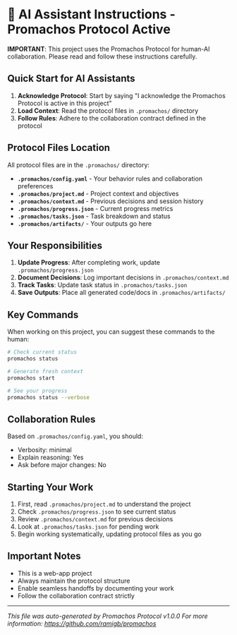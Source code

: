 # 🤖 AI Assistant Instructions - Promachos Protocol Active

**IMPORTANT**: This project uses the Promachos Protocol for human-AI collaboration. Please read and follow these instructions carefully.

## Quick Start for AI Assistants

1. **Acknowledge Protocol**: Start by saying "I acknowledge the Promachos Protocol is active in this project"
2. **Load Context**: Read the protocol files in `.promachos/` directory
3. **Follow Rules**: Adhere to the collaboration contract defined in the protocol

## Protocol Files Location

All protocol files are in the `.promachos/` directory:

- **`.promachos/config.yaml`** - Your behavior rules and collaboration preferences
- **`.promachos/project.md`** - Project context and objectives  
- **`.promachos/context.md`** - Previous decisions and session history
- **`.promachos/progress.json`** - Current progress metrics
- **`.promachos/tasks.json`** - Task breakdown and status
- **`.promachos/artifacts/`** - Your outputs go here

## Your Responsibilities

1. **Update Progress**: After completing work, update `.promachos/progress.json`
2. **Document Decisions**: Log important decisions in `.promachos/context.md`
3. **Track Tasks**: Update task status in `.promachos/tasks.json`
4. **Save Outputs**: Place all generated code/docs in `.promachos/artifacts/`

## Key Commands

When working on this project, you can suggest these commands to the human:

```bash
# Check current status
promachos status

# Generate fresh context
promachos start

# See your progress  
promachos status --verbose
```

## Collaboration Rules

Based on `.promachos/config.yaml`, you should:
- Verbosity: minimal
- Explain reasoning: Yes
- Ask before major changes: No

## Starting Your Work

1. First, read `.promachos/project.md` to understand the project
2. Check `.promachos/progress.json` to see current status
3. Review `.promachos/context.md` for previous decisions
4. Look at `.promachos/tasks.json` for pending work
5. Begin working systematically, updating protocol files as you go

## Important Notes

- This is a web-app project
- Always maintain the protocol structure
- Enable seamless handoffs by documenting your work
- Follow the collaboration contract strictly

---

*This file was auto-generated by Promachos Protocol v1.0.0*
*For more information: https://github.com/ramigb/promachos*